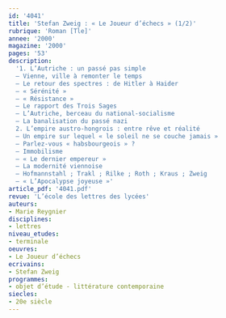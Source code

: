 ```yaml
---
id: '4041'
title: 'Stefan Zweig : « Le Joueur d’échecs » (1/2)'
rubrique: 'Roman [Tle]'
annee: '2000'
magazine: '2000'
pages: '53'
description: 
  '1. L’Autriche : un passé pas simple
  – Vienne, ville à remonter le temps
  – Le retour des spectres : de Hitler à Haider
  – « Sérénité »
  – « Résistance »
  – Le rapport des Trois Sages
  – L’Autriche, berceau du national-socialisme
  – La banalisation du passé nazi
  2. L’empire austro-hongrois : entre rêve et réalité
  – Un empire sur lequel « le soleil ne se couche jamais »
  – Parlez-vous « habsbourgeois » ?
  – Immobilisme
  – « Le dernier empereur »
  – La modernité viennoise
  – Hofmannstahl ; Trakl ; Rilke ; Roth ; Kraus ; Zweig
  – « L’Apocalypse joyeuse »'
article_pdf: '4041.pdf'
revue: 'L’école des lettres des lycées'
auteurs:
- Marie Reygnier
disciplines:
- lettres
niveau_etudes:
- terminale
oeuvres:
- Le Joueur d’échecs
ecrivains:
- Stefan Zweig
programmes:
- objet d’étude - littérature contemporaine
siecles:
- 20e siècle
---
```

